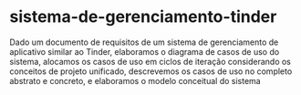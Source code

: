 # sistema-de-gerenciamento-tinder
Dado um documento de requisitos de um sistema de gerenciamento de aplicativo similar ao Tinder, elaboramos o diagrama de casos de uso do sistema, alocamos os casos de uso em ciclos de iteração considerando os conceitos de projeto unificado, descrevemos os casos de uso no completo abstrato e concreto, e elaboramos o modelo conceitual do sistema
